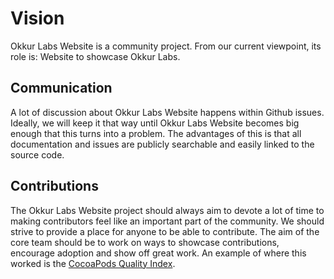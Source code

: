 # Vision
Okkur Labs Website is a community project. From our current viewpoint, its role is:
Website to showcase Okkur Labs.



## Communication
A lot of discussion about Okkur Labs Website happens within Github issues. Ideally, we will keep it that way until Okkur Labs Website becomes big enough that this turns into a problem. The advantages of this is that all documentation and issues are publicly searchable and easily linked to the source code.

## Contributions
The Okkur Labs Website project should always aim to devote a lot of time to making contributors feel like an important part of the community. We should strive to provide a place for anyone to be able to contribute. The aim of the core team should be to work on ways to showcase contributions, encourage adoption and show off great work. An example of where this worked is the [CocoaPods Quality Index](http://blog.cocoapods.org/CocoaPods.org-Two-point-Five/).
